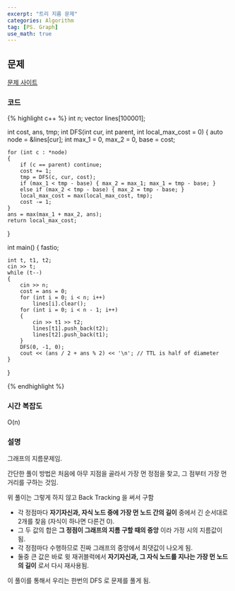 ```yaml
---
excerpt: "트리 지름 문제"
categories: Algorithm
tag: [PS. Graph]
use_math: true
---
```

## 문제

[문제 사이트](https://www.acmicpc.net/problem/3973)

### 코드

{% highlight c++ %}
int n;
vector<int> lines[100001];

int cost, ans, tmp;
int DFS(int cur, int parent, int local_max_cost = 0)
{
	auto node = &lines[cur];
	int max_1 = 0, max_2 = 0, base = cost;

	for (int c : *node)
	{
		if (c == parent) continue;
		cost += 1;
		tmp = DFS(c, cur, cost);
		if (max_1 < tmp - base) { max_2 = max_1; max_1 = tmp - base; }
		else if (max_2 < tmp - base) { max_2 = tmp - base; }
		local_max_cost = max(local_max_cost, tmp);
		cost -= 1;
	}
	ans = max(max_1 + max_2, ans);
	return local_max_cost;
}

int main()
{
	fastio;

	int t, t1, t2;
	cin >> t;
	while (t--)
	{
		cin >> n;
		cost = ans = 0;
		for (int i = 0; i < n; i++)
			lines[i].clear();
		for (int i = 0; i < n - 1; i++)
		{
			cin >> t1 >> t2;
			lines[t1].push_back(t2);
			lines[t2].push_back(t1);
		}
		DFS(0, -1, 0);
		cout << (ans / 2 + ans % 2) << '\n'; // TTL is half of diameter
	}

}

{% endhighlight %}

### 시간 복잡도

O(n)

### 설명

그래프의 지름문제임. 

간단한 풀이 방법은 처음에 아무 지점을 골라서 가장 먼 정점을 찾고, 그 점부터 가장 먼 거리를 구하는 것임.

위 풀이는 그렇게 하지 않고 Back Tracking 을 써서 구함
+ 각 정점마다 __자기자신과, 자식 노드 중에 가장 먼 노드 간의 길이__ 중에서 긴 순서대로 2개를 찾음 (자식이 하나면 다른건 0).
+ 그 두 값의 합은 __그 정점이 그래프의 지름 구할 때의 중앙__ 이라 가정 시의 지름값이 됨.
+ 각 정점마다 수행하므로 진짜 그래프의 중앙에서 최댓값이 나오게 됨.
+ 둘중 큰 값은 바로 윗 재귀블럭에서 __자기자신과, 그 자식 노드를 지나는 가장 먼 노드의 길이__ 로서 다시 재사용됨.

이 풀이를 통해서 우리는 한번의 DFS 로 문제를 풀게 됨.
